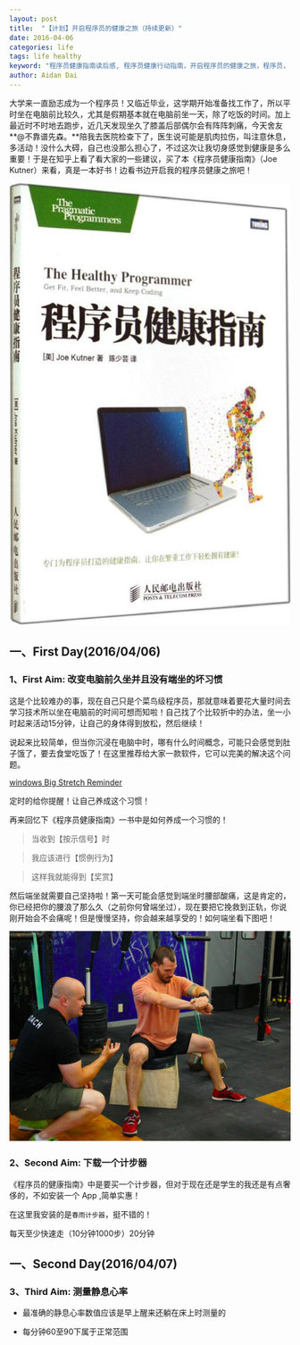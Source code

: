 ```yaml
---
layout: post
title:  "【计划】开启程序员的健康之旅（持续更新）"
date: 2016-04-06
categories: life
tags: life healthy
keyword: "程序员健康指南读后感, 程序员健康行动指南，开启程序员的健康之旅，程序员， 健康， 程序员保证健康，程序员保证健康刻不容缓，程序员如何保证自己的健康？"
author: Aidan Dai
---
```


大学来一直励志成为一个程序员！又临近毕业，这学期开始准备找工作了，所以平时坐在电脑前比较久，尤其是假期基本就在电脑前坐一天，除了吃饭的时间。加上最近时不时地去跑步，近几天发现坐久了膝盖后部偶尔会有阵阵刺痛，今天舍友**@不靠谱先森。**陪我去医院检查下了，医生说可能是肌肉拉伤，叫注意休息，多活动！没什么大碍，自己也没那么担心了，不过这次让我切身感觉到健康是多么重要！于是在知乎上看了看大家的一些建议，买了本《程序员健康指南》（Joe Kutner）来看，真是一本好书！边看书边开启我的程序员健康之旅吧！

![The Healthy Programmer](/asset/images/article/the-healthy-programmer.jpg)

## 一、First Day(2016/04/06)

### 1、First Aim: 改变电脑前久坐并且没有端坐的坏习惯

这是个比较难办的事，现在自己只是个菜鸟级程序员，那就意味着要花大量时间去学习技术所以坐在电脑前的时间可想而知啦！自己找了个比较折中的办法，坐一小时起来活动15分钟，让自己的身体得到放松，然后继续！

说起来比较简单，但当你沉浸在电脑中时，哪有什么时间概念，可能只会感觉到肚子饿了，要去食堂吃饭了！在这里推荐给大家一款软件，它可以完美的解决这个问题。

[windows Big Stretch Reminder](http://downloads.tomsguide.com/Big-Stretch,0301-28255.html)

定时的给你提醒！让自己养成这个习惯！

再来回忆下《程序员健康指南》一书中是如何养成一个习惯的！

>当收到【按示信号】时

>我应该进行【惯例行为】

>这样我就能得到【奖赏】

然后端坐就需要自己坚持啦！第一天可能会感觉到端坐时腰部酸痛，这是肯定的，你已经把你的腰浪了那么久（之前你何曾端坐过），现在要把它挽救到正轨，你说刚开始会不会痛呢！但是慢慢坚持，你会越来越享受的！如何端坐看下图吧！

![well-site](/asset/images/article/well-site.jpg)

### 2、Second Aim: 下载一个计步器

《程序员的健康指南》中是要买一个计步器，但对于现在还是学生的我还是有点奢侈的，不如安装一个 App ,简单实惠！

在这里我安装的是`春雨计步器`，挺不错的！

每天至少快速走（10分钟1000步）20分钟

## 一、Second Day(2016/04/07)

### 3、Third Aim:  测量静息心率

- 最准确的静息心率数值应该是早上醒来还躺在床上时测量的

- 每分钟60至90下属于正常范围